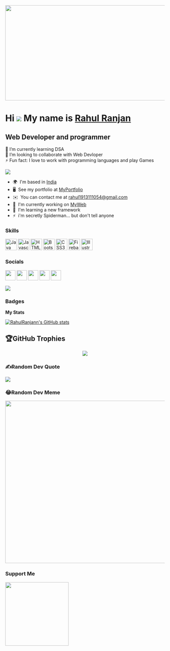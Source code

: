 <div align="center">
  <img src="https://media.giphy.com/media/dWesBcTLavkZuG35MI/giphy.gif" width="600" height="300"/>
</div>



Hi ![](https://user-images.githubusercontent.com/18350557/176309783-0785949b-9127-417c-8b55-ab5a4333674e.gif) My name is <a href="http://rahulranjann.github.io">Rahul Ranjan</a>
=============================

Web Developer and programmer
----------------------------

🌱 I’m currently learning DSA </br>
👯 I’m looking to collaborate with Web Devloper </br>
⚡ Fun fact: I love to work with programming languages and play Games</br>


![](https://camo.githubusercontent.com/d88bdce683bc31abcfc8fd8774880f5a305e4e59/687474703a2f2f692e696d6775722e636f6d2f6337476d414a662e706e67)


* 🌍  I'm based in <a href="https://i.pinimg.com/564x/01/f9/1d/01f91d6967dfedde29392a1bda00bfe2.jpg">India</a>
* 🖥️  See my portfolio at [MyPortfolio](http://rahulranjann.github.io)
* ✉️  You can contact me at [rahul1913111054@gmail.com](mailto:rahul1913111054@gmail.com)
* 🚀  I'm currently working on [MyWeb](https://rahulranjann.github.io/JavaScriptProject/tour%20and%20travel%20website/index.html)
* 🧠  I'm learning a new framework
* ⚡  i'm secretly Spiderman... but don't tell anyone



### Skills

<p align="left">
<a href="https://www.oracle.com/java/" target="_blank" rel="noreferrer"><img src="https://raw.githubusercontent.com/danielcranney/readme-generator/main/public/icons/skills/java-colored.svg" width="36" height="36" alt="Java" /></a>
<a href="https://developer.mozilla.org/en-US/docs/Web/JavaScript" target="_blank" rel="noreferrer"><img src="https://raw.githubusercontent.com/danielcranney/readme-generator/main/public/icons/skills/javascript-colored.svg" width="36" height="36" alt="Javascript" /></a>
<a href="https://developer.mozilla.org/en-US/docs/Glossary/HTML5" target="_blank" rel="noreferrer"><img src="https://raw.githubusercontent.com/danielcranney/readme-generator/main/public/icons/skills/html5-colored.svg" width="36" height="36" alt="HTML5" /></a>
<a href="https://getbootstrap.com/" target="_blank" rel="noreferrer"><img src="https://raw.githubusercontent.com/danielcranney/readme-generator/main/public/icons/skills/bootstrap-colored.svg" width="36" height="36" alt="Bootstrap" /></a>
<a href="https://www.w3.org/TR/CSS/#css" target="_blank" rel="noreferrer"><img src="https://raw.githubusercontent.com/danielcranney/readme-generator/main/public/icons/skills/css3-colored.svg" width="36" height="36" alt="CSS3" /></a>
<a href="https://firebase.google.com/" target="_blank" rel="noreferrer"><img src="https://raw.githubusercontent.com/danielcranney/readme-generator/main/public/icons/skills/firebase-colored.svg" width="36" height="36" alt="Firebase" /></a>
<a href="adobe.com/uk/products/illustrator.html" target="_blank" rel="noreferrer"><img src="https://raw.githubusercontent.com/danielcranney/readme-generator/main/public/icons/skills/illustrator-colored.svg" width="36" height="36" alt="Illustrator" /></a>
</p>


### Socials

<p align="left"> <a href="https://discord.com/users/Rahul Ranjan#9431" target="_blank" rel="noreferrer"><img src="https://raw.githubusercontent.com/danielcranney/readme-generator/main/public/icons/socials/discord.svg" width="32" height="32" /></a> <a href="https://www.facebook.com/stalin.ranjan.16" target="_blank" rel="noreferrer"><img src="https://raw.githubusercontent.com/danielcranney/readme-generator/main/public/icons/socials/facebook.svg" width="32" height="32" /></a> <a href="https://www.github.com/RahulRanjann" target="_blank" rel="noreferrer"><img src="https://raw.githubusercontent.com/danielcranney/readme-generator/main/public/icons/socials/github.svg" width="32" height="32" /></a> <a href="http://www.instagram.com/rahulranjan257" target="_blank" rel="noreferrer"><img src="https://raw.githubusercontent.com/danielcranney/readme-generator/main/public/icons/socials/instagram.svg" width="32" height="32" /></a> <a href="https://www.linkedin.com/in/rahul-ranjan000" target="_blank" rel="noreferrer"><img src="https://raw.githubusercontent.com/danielcranney/readme-generator/main/public/icons/socials/linkedin.svg" width="32" height="32" /></a></p>


<a href="https://github.com/RahulRanjann/RahulRanjann">
  <img src="https://visitcount.itsvg.in/api?id=RahulRanjann&label=Profile%20Views&color=0&pretty=false" />
</a>

### Badges

<b>My Stats</b>

<a href="http://www.github.com/RahulRanjann"><img src="https://github-readme-stats.vercel.app/api?username=RahulRanjann&show_icons=true&hide=&count_private=true&title_color=0891b2&text_color=ffffff&icon_color=0891b2&bg_color=1c1917&hide_border=true&show_icons=true" alt="RahulRanjann's GitHub stats" /></a>
## 🏆GitHub Trophies
<p align="center">
  <a href="https://github.com/ryo-ma/github-profile-trophy" target="_blank">
    <img src="https://github-profile-trophy.vercel.app/?username=RahulRanjann&column=8&margin-w=15&margin-h=15&no-bg=true&no-frame=true&theme=juicyfresh"/>
  </a>
</p> 

### ✍️Random Dev Quote
![](https://quotes-github-readme.vercel.app/api?type=horizontal&theme=radical)

### 😂Random Dev Meme
<img src="https://random-memer.herokuapp.com/" width="512px"/>


### Support Me

<a href="https://www.buymeacoffee.com/rahulranjan0"><img src="https://cdn.buymeacoffee.com/buttons/v2/default-yellow.png" width="200" /></a>
